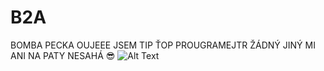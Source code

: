 # B2A

BOMBA PECKA OUJEEE 
JSEM TIP ŤOP PROUGRAMEJTR
ŽÁDNÝ JINÝ MI ANI NA PATY NESAHÁ
😎
![Alt Text](https://media.giphy.com/media/vFKqnCdLPNOKc/giphy.gif)
